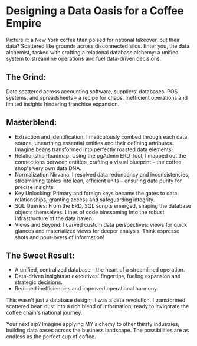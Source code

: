 # Designing a Data Oasis for a Coffee Empire

Picture it: a New York coffee titan poised for national takeover, but their data? Scattered like grounds across disconnected silos. Enter you, the data alchemist, tasked with crafting a relational database alchemy: a unified system to streamline operations and fuel data-driven decisions.

## The Grind:

Data scattered across accounting software, suppliers’ databases, POS systems, and spreadsheets – a recipe for chaos.
Inefficient operations and limited insights hindering franchise expansion.

## Masterblend:

- Extraction and Identification: I meticulously combed through each data source, unearthing essential entities and their defining attributes. Imagine beans transformed into perfectly roasted data elements!
- Relationship Roadmap: Using the pgAdmin ERD Tool, I mapped out the connections between entities, crafting a visual blueprint – the coffee shop's very own data DNA.
- Normalization Nirvana: I resolved data redundancy and inconsistencies, streamlining tables into lean, efficient units – ensuring data purity for precise insights.
- Key Unlocking: Primary and foreign keys became the gates to data relationships, granting access and safeguarding integrity.
- SQL Queries: From the ERD, SQL scripts emerged, shaping the database objects themselves. Lines of code blossoming into the robust infrastructure of the data haven.
- Views and Beyond: I carved custom data perspectives: views for quick glances and materialized views for deeper analysis. Think espresso shots and pour-overs of information!

## The Sweet Result:

- A unified, centralized database – the heart of a streamlined operation.
- Data-driven insights at executives' fingertips, fueling expansion and strategic decisions.
- Reduced inefficiencies and improved operational harmony.

This wasn't just a database design; it was a data revolution. I transformed scattered bean dust into a rich blend of information, ready to invigorate the coffee chain's national journey.

Your next sip? Imagine applying MY alchemy to other thirsty industries, building data oases across the business landscape. The possibilities are as endless as the perfect cup of coffee.
